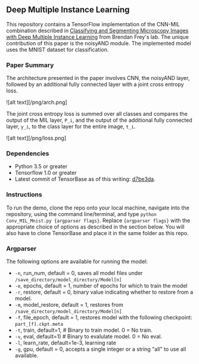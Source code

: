 ## Deep Multiple Instance Learning

This repository contains a TensorFlow implementation of the CNN-MIL
combination described in [Classifying and Segmenting Microscopy Images with
Deep Multiple Instance Learning](https://www.ncbi.nlm.nih.gov/pmc/articles/PMC4908336/pdf/btw252.pdf) from Brendan Frey's lab.
The unique contribution of this paper is the noisyAND module.
The implemented model uses the MNIST dataset for classification.

### Paper Summary

The architecture presented in the paper involves CNN, the noisyAND layer,
followed by an additional fully connected layer with a joint cross entropy loss.

![alt text][/png/arch.png]

The joint cross entropy loss is summed over all classes and compares the
output of the MIL layer, `P_i`, and the output of the additional fully connected layer, `y_i`,
to the class layer for the entire image, `t_i`.

![alt text][/png/loss.png]

### Dependencies
 * Python 3.5 or greater
 * Tensorflow 1.0 or greater
 * Latest commit of TensorBase as of this writing: [d7be3da](https://github.com/dancsalo/TensorBase/commit/d7be3dafab9f88ee42b74eec4459c42fda6ba15c).

### Instructions
To run the demo, clone the repo onto your local machine, navigate into the repository,
using the command line/terminal, and type `python Conv_MIL_Mnist.py {argparser flags}`. 
 Replace `{argparser flags}` with the appropriate choice of options as described in
 the section below. You will also have to clone TensorBase and place it in
 the same folder as this repo.

### Argparser
The following options are available for running the model:

* `-n`, run_num, default = 0, saves all model files under `/save_directory/model_directory/Model[n]`
* `-e`, epochs, default = 1, number of epochs for which to train the model
* `-r`, restore, default = 0, binary value indicating whether to restore from a model.
* `-m`, model_restore, default = 1, restores from `/save_directory/model_directory/Model[n]`
* `-f`, file_epoch, default = 1,  restores model with the following checkpoint: `part_[f].ckpt.meta`
* `-t`, train, default=1,  # Binary to train model. 0 = No train.
* `-v`, eval, default=1)  # Binary to evalulate model. 0 = No eval.
* `-l`, learn_rate, default=1e-3, learning rate
* `-g`, gpu, default = 0, accepts a single integer or a string "all" to use all available.